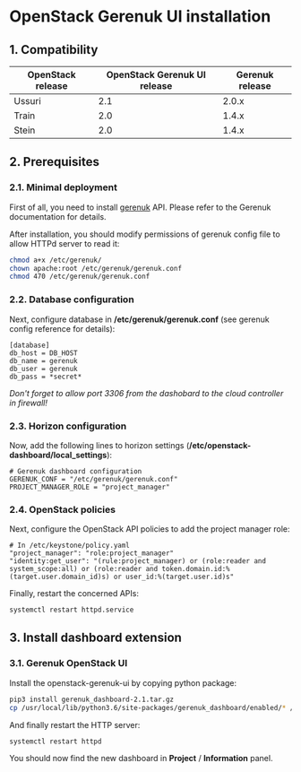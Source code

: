 # OpenStack Gerenuk UI installation

## 1. Compatibility

| OpenStack release | OpenStack Gerenuk UI release | Gerenuk release |
| --- | --- | --- |
| Ussuri | 2.1 | 2.0.x |
| Train | 2.0 | 1.4.x |
| Stein | 2.0 | 1.4.x |



## 2. Prerequisites
### 2.1. Minimal deployment
First of all, you need to install [gerenuk](https://github.com/cyrilletoulet/gerenuk) API. 
Please refer to the Gerenuk documentation for details.

After installation, you should modify permissions of gerenuk config file to allow HTTPd server to read it:
```bash
chmod a+x /etc/gerenuk/
chown apache:root /etc/gerenuk/gerenuk.conf
chmod 470 /etc/gerenuk/gerenuk.conf
```

### 2.2. Database configuration
Next, configure database in **/etc/gerenuk/gerenuk.conf** (see gerenuk config reference for details):
```
[database]
db_host = DB_HOST
db_name = gerenuk
db_user = gerenuk
db_pass = *secret*
```

*Don't forget to allow port 3306 from the dashobard to the cloud controller in firewall!*

### 2.3. Horizon configuration
Now, add the following lines to horizon settings (**/etc/openstack-dashboard/local_settings**):
```
# Gerenuk dashboard configuration
GERENUK_CONF = "/etc/gerenuk/gerenuk.conf"
PROJECT_MANAGER_ROLE = "project_manager"
```

### 2.4. OpenStack policies

Next, configure the OpenStack API policies to add the project manager role:
```
# In /etc/keystone/policy.yaml
"project_manager": "role:project_manager"
"identity:get_user": "(rule:project_manager) or (role:reader and system_scope:all) or (role:reader and token.domain.id:%(target.user.domain_id)s) or user_id:%(target.user.id)s"
```

Finally, restart the concerned APIs:
```bash
systemctl restart httpd.service
```


## 3. Install dashboard extension
### 3.1. Gerenuk OpenStack UI
Install the openstack-gerenuk-ui by copying python package:
```bash
pip3 install gerenuk_dashboard-2.1.tar.gz
cp /usr/local/lib/python3.6/site-packages/gerenuk_dashboard/enabled/* /usr/share/openstack-dashboard/openstack_dashboard/local/enabled/
```

And finally restart the HTTP server:
```bash
systemctl restart httpd
```

You should now find the new dashboard in **Project** / **Information** panel.
